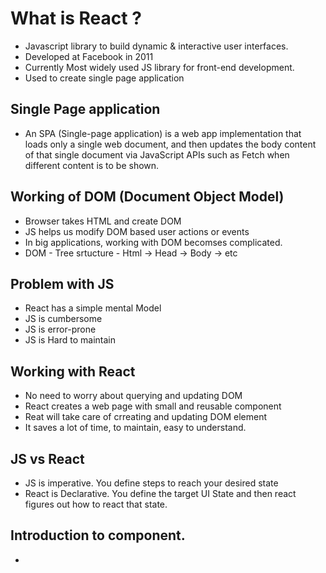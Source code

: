# What is React ?

- Javascript library to build dynamic & interactive user interfaces.
- Developed at Facebook in 2011
- Currently Most widely used JS library for front-end development.
- Used to create single page application

## Single Page application

- An SPA (Single-page application) is a web app implementation that loads only a single web document, and then updates the body content of that single document via JavaScript APIs such as Fetch when different content is to be shown.

## Working of DOM (Document Object Model)

- Browser takes HTML and create DOM
- JS helps us modify DOM based user actions or events
- In big applications, working with DOM becomses complicated.
- DOM - Tree srtucture - Html -> Head -> Body -> etc

## Problem with JS

- React has a simple mental Model
- JS is cumbersome
- JS is error-prone
- JS is Hard to maintain

## Working with React

- No need to worry about querying and updating DOM
- React creates a web page with small and reusable component
- Reat will take care of crreating and updating DOM element
- It saves a lot of time, to maintain, easy to understand.

## JS vs React

- JS is imperative. You define steps to reach your desired state
- React is Declarative. You define the target UI State and then react figures out how to react that state.

## Introduction to component.

-
